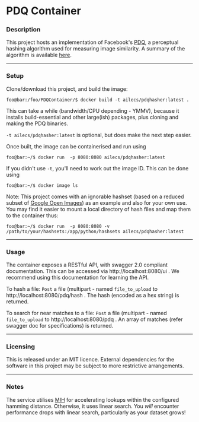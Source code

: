# PDQ Container

### Description
This project hosts an implementation of Facebook's [PDQ](https://github.com/facebook/ThreatExchange/tree/master/hashing/pdq), 
a perceptual hashing algorithm used for measuring image similarity. A summary of the algorithm is available [here](https://github.com/facebook/ThreatExchange/blob/master/hashing/hashing.pdf).

*** 
### Setup 
Clone/download this project, and build the image:
```console
foo@bar:/foo/PDQContainer/$ docker build -t ailecs/pdqhasher:latest .
```
This can take a while (bandwidth/CPU depending - YMMV), because it installs build-essential and other large(ish) packages, plus cloning and making the PDQ binaries.

```-t ailecs/pdqhasher:latest``` is optional, but does make the next step easier.
 
Once built, the image can be containerised and run using
```console
foo@bar:~/$ docker run  -p 8080:8080 ailecs/pdqhasher:latest
```
If you didn't use ```-t```, you'll need to work out the image ID. This can be done using
```console
foo@bar:~/$ docker image ls
```

Note: This project comes with an ignorable hashset (based on a reduced subset of [Google Open Images](https://storage.googleapis.com/openimages/web/download.html)) as an example and also for your own use. You may find it easier to mount a local directory of hash files and map them to the container thus:
```console 
foo@bar:~/$ docker run  -p 8080:8080 -v /path/to/your/hashsets:/app/python/hashsets ailecs/pdqhasher:latest
```


*** 
### Usage
The container exposes a RESTful API, with swagger 2.0 compliant documentation. This can be accessed via http://localhost:8080/ui . We recommend using this documentation for learning the API.

To hash a file:
```Post``` a file (multipart - named ```file_to_upload``` to http://localhost:8080/pdq/hash . The hash (encoded as a hex string) is returned.

To search for near matches to a file:
```Post``` a file (multipart - named ```file_to_upload``` to http://localhost:8080/pdq . An array of matches (refer swagger doc for specifications) is returned.

***
 ### Licensing
This is released under an MIT licence. External dependencies for the software in this project may be subject to more restrictive arrangements. 

***

### Notes
The service utilises [MIH](https://github.com/AiLECS/pyMIH) for accelerating lookups within the configured hamming distance. Otherwise, it uses linear search.
You *will* encounter performance drops with linear search, particularly as your dataset grows!

